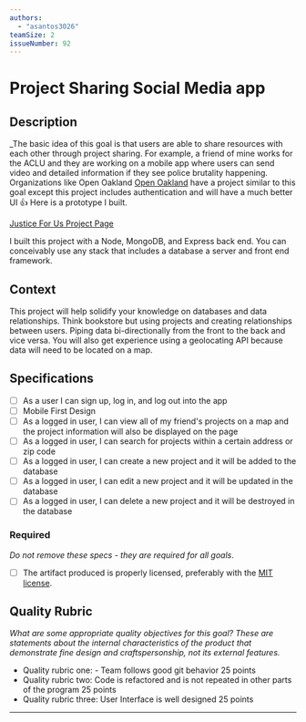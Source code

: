 ```yaml
---
authors:
  - "asantos3026"
teamSize: 2
issueNumber: 92
---
```


# Project Sharing Social Media app 

## Description

_The basic idea of this goal is that users are able to share resources with each other through project sharing. For example, a friend of mine works for the ACLU and they are working on a mobile app where users can send video and detailed information if they see police brutality happening. Organizations like Open Oakland [Open Oakland](https://www.openoakland.org/projects/) have a project similar to this goal except this project includes authentication and will have a much better UI 👍 
Here is a prototype I built.

[Justice For Us Project Page](http://justice-for-us.com/projects.html)

I built this project with a Node, MongoDB, and Express back end. You can conceivably use any stack that includes a database a server and front end framework.
## Context

This project will help solidify your knowledge on databases and data relationships. Think bookstore but using projects and creating relationships between users. Piping data bi-directionally from the front to the back and vice versa. You will also get experience using a geolocating API because data will need to be located on a map.
## Specifications
- [ ] As a user I can sign up, log in, and log out into the app
- [ ] Mobile First Design
- [ ] As a logged in user, I can view all of my friend's projects on a map and the project information will also be displayed on the page
- [ ] As a logged in user, I can search for projects within a certain address or zip code
- [ ] As a logged in user, I can create a new project and it will be added to the database
- [ ] As a logged in user, I can edit a new project and it will be updated in the database
- [ ] As a logged in user, I can delete a new project and it will be destroyed in the database
### Required

_Do not remove these specs - they are required for all goals_.
- [ ] The artifact produced is properly licensed, preferably with the [MIT license](https://opensource.org/licenses/MIT).
## Quality Rubric

_What are some appropriate quality objectives for this goal? These are statements about the internal characteristics of the product that demonstrate fine design and craftspersonship, not its external features._
- Quality rubric one: - Team follows good git behavior 25 points
- Quality rubric two: Code is refactored and is not repeated in other parts of the program 25 points
- Quality rubric three: User Interface is well designed 25 points

---





